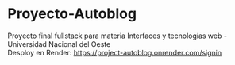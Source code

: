 # Proyecto-Autoblog
Proyecto final fullstack para materia Interfaces y tecnologías web - Universidad Nacional del Oeste
<br>Desploy en Render: https://project-autoblog.onrender.com/signin
